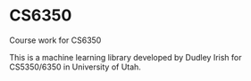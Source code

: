 # CS6350
Course work for CS6350

This is a machine learning library developed by Dudley Irish for CS5350/6350 in University of Utah.

